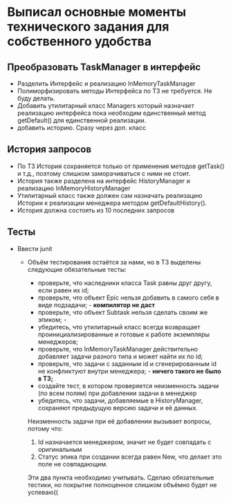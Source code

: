 # Выписал основные моменты технического задания для собственного удобства  


## Преобразовать TaskManager в интерфейс
- Разделить Интерфейс и реализацию InMemoryTaskManager
- Полиморфизировать методы Интерфейса по ТЗ не требуется. Не буду делать.
- Добавить утилитарный класс Managers который назначает реализацию интерфейса
пока необходим единственный метод getDefault() для единственной реализации.
- добавить историю. Сразу через доп. класс

## История запросов 
- По ТЗ История сохраняется только от применения методов getTask() и т.д., поэтому слишком заморачиваться с ними не
стоит.
- История также разделена на интерфейс HistoryManager и реализацию InMemoryHistoryManager
- Утилитарный класс также должен сам назначать реализацию Истории к реализации менеджера методом getDefaultHistory().
- История должна состоять из 10 последних запросов

## Тесты 
- Ввести junit
  - Объём тестирования остаётся за нами, но в ТЗ выделены следующие обязательные тесты:
      - проверьте, что наследники класса Task равны друг другу, если равен их id;
      - проверьте, что объект Epic нельзя добавить в самого себя в виде подзадачи; - **компилятор не даст**
      - проверьте, что объект Subtask нельзя сделать своим же эпиком; - 
      - убедитесь, что утилитарный класс всегда возвращает проинициализированные и готовые к работе экземпляры менеджеров;
      - проверьте, что InMemoryTaskManager действительно добавляет задачи разного типа и может найти их по id;
      - проверьте, что задачи с заданным id и сгенерированным id не конфликтуют внутри менеджера; - __ничего такого не было в ТЗ;__
      - создайте тест, в котором проверяется неизменность задачи (по всем полям) при добавлении задачи в менеджер
      - убедитесь, что задачи, добавляемые в HistoryManager, сохраняют предыдущую версию задачи и её данных.  

      Неизменность задачи при её добавлении вызывает вопросы, потому что:
    1. Id назначается менеджером, значит не будет совпадать с оригинальным 
    2. Статус эпика при создании всегда равен New, что делает это поле не совпадающим.  

    Эти два пункта необходимо учитывать. Сделаю обязательные тестики, но покрытие полноценное слишком объёмно будет
  не успеваю((
